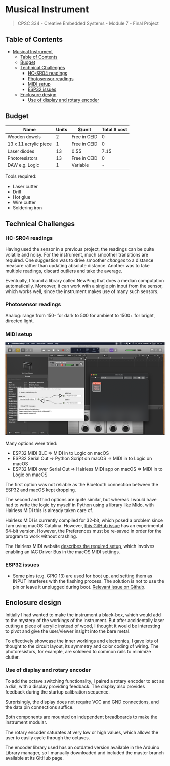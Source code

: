 # Musical Instrument

> CPSC 334 - Creative Embedded Systems - Module 7 - Final Project

## Table of Contents

- [Musical Instrument](#musical-instrument)
  - [Table of Contents](#table-of-contents)
  - [Budget](#budget)
  - [Technical Challenges](#technical-challenges)
    - [HC-SR04 readings](#hc-sr04-readings)
    - [Photosensor readings](#photosensor-readings)
    - [MIDI setup](#midi-setup)
    - [ESP32 issues](#esp32-issues)
  - [Enclosure design](#enclosure-design)
    - [Use of display and rotary encoder](#use-of-display-and-rotary-encoder)

## Budget

| Name                  | Units | \$/unit      | Total \$ cost |
| --------------------- | ----- | ------------ | ------------- |
| Wooden dowels         | 2     | Free in CEID | 0             |
| 13 x 11 acrylic piece | 1     | Free in CEID | 0             |
| Laser diodes          | 13    | 0.55         | 7.15          |
| Photoresistors        | 13    | Free in CEID | 0             |
| DAW e.g. Logic        | 1     | Variable     | -             |

Tools required:

- Laser cutter
- Drill
- Hot glue
- Wire cutter
- Soldering iron

## Technical Challenges

### HC-SR04 readings

Having used the sensor in a previous project, the readings can be quite volatile and noisy. For the instrument, much smoother transitions are required. One suggestion was to drive smoother _changes_ to a distance measure rather than updating absolute distance. Another was to take multiple readings, discard outliers and take the average.

Eventually, I found a library called NewPing that does a median computation automatically. Moreover, it can work with a single pin input from the sensor, which works well, since the instrument makes use of many such sensors.

### Photosensor readings

Analog: range from 150- for dark to 500 for ambient to 1500+ for bright, directed light.

### MIDI setup

![MIDI setup](./docs/midi_setup.png)

Many options were tried:

- ESP32 MIDI BLE => MIDI in to Logic on macOS
- ESP32 Serial Out => Python Script on macOS => MIDI in to Logic on macOS
- ESP32 MIDI over Serial Out => Hairless MIDI app on macOS => MIDI in to Logic on macOS

The first option was not reliable as the Bluetooth connection between the ESP32 and macOS kept dropping.

The second and third options are quite similar, but whereas I would have had to write the logic by myself in Python using a library like [Mido](https://mido.readthedocs.io/en/latest/), with Hairless MIDI this is already taken care of.

Hairless MIDI is currently compiled for 32-bit, which posed a problem since I am using macOS Catalina. However, [this GitHub issue](https://github.com/projectgus/hairless-midiserial/issues/51) has an experimental 64-bit version. However, the Preferences must be re-saved in order for the program to work without crashing.

The Hairless MIDI website [describes the required setup](https://projectgus.github.io/hairless-midiserial/), which involves enabling an IAC Driver Bus in the macOS MIDI settings.

### ESP32 issues

- Some pins (e.g. GPIO 13) are used for boot up, and setting them as INPUT interferes with the flashing process. The solution is not to use the pin or leave it unplugged during boot. [Relevant issue on Github](https://github.com/espressif/esp-idf/issues/113).

## Enclosure design

Initially I had wanted to make the instrument a black-box, which would add to the mystery of the workings of the instrument. But after accidentally laser cutting a piece of acrylic instead of wood, I thought it would be interesting to pivot and give the user/viewer insight into the bare metal.

To effectively showcase the inner workings and electronics, I gave lots of thought to the circuit layout, its symmetry and color coding of wiring. The photoresistors, for example, are soldered to common rails to minimize clutter.

### Use of display and rotary encoder

To add the octave switching functionality, I paired a rotary encoder to act as a dial, with a display providing feedback. The display also provides feedback during the startup calibration sequence.

Surprisingly, the display does not require VCC and GND connections, and the data pin connections suffice.

Both components are mounted on independent breadboards to make the instrument modular.

The rotary encoder saturates at very low or high values, which allows the user to easily cycle through the octaves.

The encoder library used has an outdated version available in the Arduino Library manager, so I manually downloaded and included the master branch available at its GitHub page.
